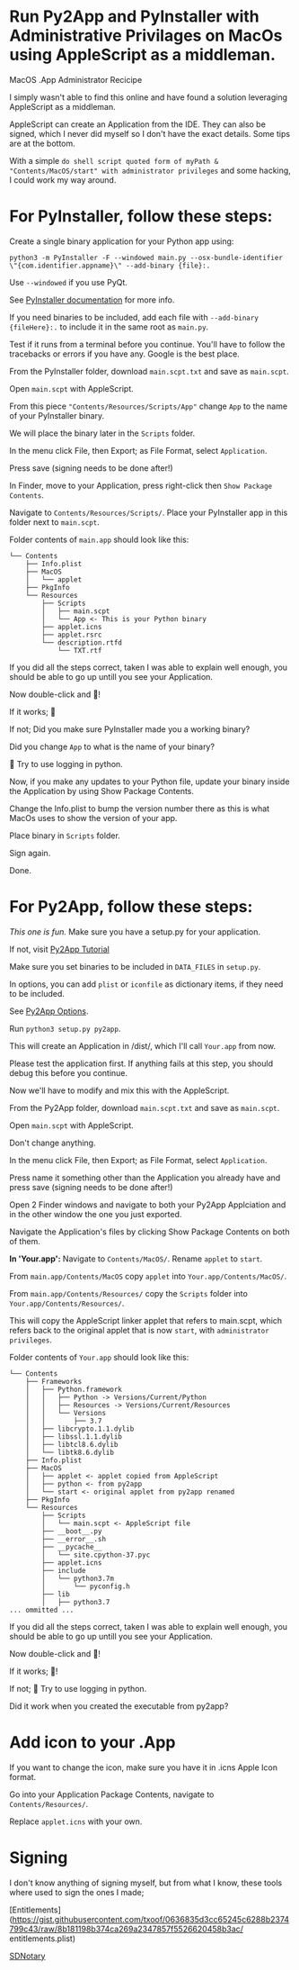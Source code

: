 # Run Py2App and PyInstaller with Administrative Privilages on MacOs using AppleScript as a middleman.
MacOS .App Administrator Recicipe

I simply wasn't able to find this online and have found a solution leveraging AppleScript as a middleman.

AppleScript can create an Application from the IDE. They can also be signed, which I never did myself so I don't have the exact details. Some tips are at the bottom.

With a simple `do shell script quoted form of myPath & "Contents/MacOS/start" with administrator privileges` and some hacking, I could work my way around.

#
# For PyInstaller, follow these steps:
Create a single binary application for your Python app using:

`python3 -m PyInstaller -F --windowed main.py --osx-bundle-identifier \"{com.identifier.appname}\" --add-binary {file}:.`

Use `--windowed` if you use PyQt.

See [PyInstaller documentation](https://pyinstaller.readthedocs.io/en/stable/usage.html) for more info.

If you need binaries to be included, add each file with `--add-binary {fileHere}:.` to include it in the same root as `main.py`.

Test if it runs from a terminal before you continue. You'll have to follow the tracebacks or errors if you have any. Google is the best place.



From the PyInstaller folder, download `main.scpt.txt` and save as `main.scpt`.

Open `main.scpt` with AppleScript.

From this piece `"Contents/Resources/Scripts/App"` change `App` to the name of your PyInstaller binary.

We will place the binary later in the `Scripts` folder.

In the menu click File, then Export; as File Format, select `Application`.

Press save (signing needs to be done after!)



In Finder, move to your Application, press right-click then `Show Package Contents`.

Navigate to `Contents/Resources/Scripts/`. Place your PyInstaller app in this folder next to `main.scpt`.


Folder contents of `main.app` should look like this:
```
└── Contents
    ├── Info.plist
    ├── MacOS
    │   └── applet
    ├── PkgInfo
    └── Resources
        ├── Scripts
        │   ├── main.scpt
        │   └── App <- This is your Python binary
        ├── applet.icns
        ├── applet.rsrc
        └── description.rtfd
            └── TXT.rtf
```

If you did all the steps correct, taken I was able to explain well enough, you should be able to go up untill you see your Application.

Now double-click and 🤞!

If it works; 🎉

If not; Did you make sure PyInstaller made you a working binary?

Did you change `App` to what is the name of your binary?

🤷 Try to use logging in python.



Now, if you make any updates to your Python file, update your binary inside the Application by using Show Package Contents.

Change the Info.plist to bump the version number there as this is what MacOs uses to show the version of your app.

Place binary in `Scripts` folder.

Sign again.

Done.

#
# For Py2App, follow these steps:

*This one is fun.* Make sure you have a setup.py for your application.

If not, visit [Py2App Tutorial](https://py2app.readthedocs.io/en/latest/tutorial.html)

Make sure you set binaries to be included in `DATA_FILES` in `setup.py`.

In options, you can add `plist` or `iconfile` as dictionary items, if they need to be included.

See [Py2App Options](https://py2app.readthedocs.io/en/latest/options.html#option-reference).

Run `python3 setup.py py2app`.

This will create an Application in /dist/, which I'll call `Your.app` from now.

Please test the application first. If anything fails at this step, you should debug this before you continue.


Now we'll have to modify and mix this with the AppleScript.


From the Py2App folder, download `main.scpt.txt` and save as `main.scpt`.

Open `main.scpt` with AppleScript.

Don't change anything.

In the menu click File, then Export; as File Format, select `Application`.

Press name it something other than the Application you already have and press save (signing needs to be done after!)



Open 2 Finder windows and navigate to both your Py2App Applciation and in the other window the one you just exported.

Navigate the Application's files by clicking Show Package Contents on both of them.

**In 'Your.app':**
Navigate to `Contents/MacOS/`. Rename `applet` to `start`.

From `main.app/Contents/MacOS` copy `applet` into `Your.app/Contents/MacOS/`.

From `main.app/Contents/Resources/` copy the `Scripts` folder into `Your.app/Contents/Resources/`.

This will copy the AppleScript linker applet that refers to main.scpt, which refers back to the original applet that is now `start`, with `administrator privileges`.

Folder contents of `Your.app` should look like this:
```
└── Contents
    ├── Frameworks
    │   ├── Python.framework
    │   │   ├── Python -> Versions/Current/Python
    │   │   ├── Resources -> Versions/Current/Resources
    │   │   └── Versions
    │   │       ├── 3.7
    │   ├── libcrypto.1.1.dylib
    │   ├── libssl.1.1.dylib
    │   ├── libtcl8.6.dylib
    │   └── libtk8.6.dylib
    ├── Info.plist
    ├── MacOS
    │   ├── applet <- applet copied from AppleScript
    │   ├── python <- from py2app
    │   └── start <- original applet from py2app renamed
    ├── PkgInfo
    └── Resources
        ├── Scripts
        │   └── main.scpt <- AppleScript file
        ├── __boot__.py
        ├── __error__.sh
        ├── __pycache__
        │   └── site.cpython-37.pyc
        ├── applet.icns
        ├── include
        │   └── python3.7m
        │       └── pyconfig.h
        ├── lib
        │   ├── python3.7
... ommitted ...
```

If you did all the steps correct, taken I was able to explain well enough, you should be able to go up untill you see your Application.

Now double-click and 🤞!

If it works; 🎉!

If not; 🤷 Try to use logging in python.

Did it work when you created the executable from py2app?

#
# Add icon to your .App

If you want to change the icon, make sure you have it in .icns Apple Icon format.

Go into your Application Package Contents, navigate to `Contents/Resources/`.

Replace `applet.icns` with your own.

#
# Signing
I don't know anything of signing myself, but from what I know, these tools where used to sign the ones I made;

[Entitlements](https://gist.githubusercontent.com/txoof/0636835d3cc65245c6288b2374799c43/raw/8b181198b374ca269a2347857f5526620458b3ac/
entitlements.plist)

[SDNotary](https://latenightsw.com/sd-notary-notarizing-made-easy/)

